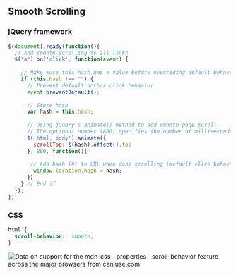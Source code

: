 ## Smooth Scrolling

### jQuery framework
```js
$(document).ready(function(){  
  // Add smooth scrolling to all links  
  $("a").on('click', function(event) {  
  
    // Make sure this.hash has a value before overriding default behavior  
    if (this.hash !== "") {  
      // Prevent default anchor click behavior  
      event.preventDefault();  
  
      // Store hash  
      var hash = this.hash;  
  
      // Using jQuery's animate() method to add smooth page scroll  
      // The optional number (800) specifies the number of milliseconds it takes to scroll to the specified area  
      $('html, body').animate({  
        scrollTop: $(hash).offset().top  
      }, 800, function(){  
  
       // Add hash (#) to URL when done scrolling (default click behavior)  
        window.location.hash = hash;  
      });  
    } // End if  
  });  
});
```
### CSS
```css
html {  
  scroll-behavior:  smooth;  
}
```

<picture>
<source type="image/webp" srcset="https://caniuse.bitsofco.de/static/v1/mdn-css__properties__scroll-behavior-1619781454378.webp">
<source type="image/png" srcset="https://caniuse.bitsofco.de/static/v1/mdn-css__properties__scroll-behavior-1619781454378.png">
<img src="https://caniuse.bitsofco.de/static/v1/mdn-css__properties__scroll-behavior-1619781454378.jpg" alt="Data on support for the mdn-css__properties__scroll-behavior feature across the major browsers from caniuse.com">
</picture>
